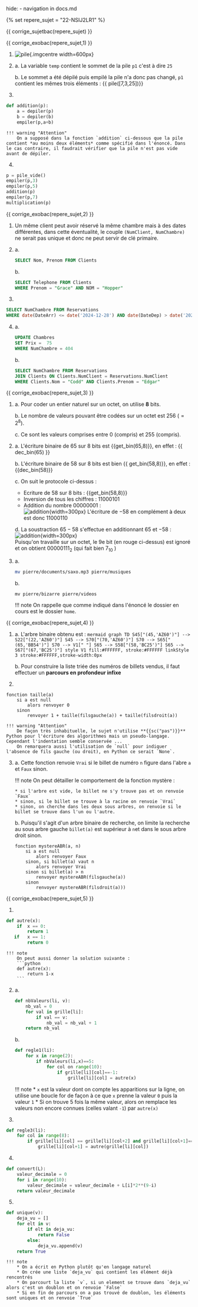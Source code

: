 hide: - navigation  in docs.md

{% set repere_sujet = "22-NSIJ2LR1" %}

{{ corrige_sujetbac(repere_sujet) }}



{{ corrige_exobac(repere_sujet,1) }}

1. ![pile](../../images/Corriges/22-NSIJ2LR1-1.png){.imgcentre width=600px}

2.  a. La variable `temp` contient le sommet de la pile `p1` c'est à dire `25`

    b. Le sommet a été dépilé puis empilé la pile n'a donc pas changé, `p1` contient les mêmes trois éléments :
    {{ pile([7,3,25])}}

3. 
```python
def addition(p):
    a = depiler(p)
    b = depiler(b)
    empiler(p,a+b)
```

    !!! warning "Attention"
        On a supposé dans la fonction `addition` ci-dessous que la pile contient *au moins deux éléments* comme spécifié dans l'énoncé. Dans le cas contraire, il faudrait vérifier que la pile n'est pas vide avant de dépiler.

4. 
```python
p = pile_vide()
empiler(p,3)
empiler(p,5)
addition(p)
empiler(p,7)
multiplication(p)
```

{{ corrige_exobac(repere_sujet,2) }}

1. Un même client peut avoir réservé la même chambre mais à des dates différentes, dans cette éventualité, le couple `(NumClient, NumChambre)` ne serait pas unique et donc ne peut servir de clé primaire.

2.  a. 
    ```sql
    SELECT Nom, Prenom FROM Clients
    ```

    b.
    ```sql
    SELECT Telephone FROM Clients
    WHERE Prenom = "Grace" AND NOM = "Hopper"
    ```

3. 
```sql
SELECT NumChambre FROM Reservations
WHERE date(DateArr) <= date('2024-12-28') AND date(DateDep) > date('2024-12-28')
```

4.  a. 
    ```sql
    UPDATE Chambres 
    SET Prix =  75
    WHERE NumChambre = 404
    ```

    b.
    ```sql
    SELECT NumChambre FROM Reservations
    JOIN Clients ON Clients.NumClient = Reservations.NumClient
    WHERE Clients.Nom = "Codd" AND Clients.Prenom = "Edgar"
    ```

{{ corrige_exobac(repere_sujet,3) }}

1.  a. Pour coder un entier naturel sur un octet, on utilise **8** bits.

    b. Le nombre de valeurs pouvant être codées sur un octet est $256$ ($=2^8$).

    c. Ce sont les valeurs comprises entre 0 (compris) et 255 (compris).

2.  a. L'écriture binaire de 65 sur 8 bits est {{get_bin(65,8)}}, en effet : {{ dec_bin(65) }}  

    b. L'écriture binaire de 58 sur 8 bits est bien {{ get_bin(58,8)}}, en effet : {{dec_bin(58)}}

    c. On suit le protocole ci-dessus :

    * Ecriture de 58 sur 8 bits : {{get_bin(58,8)}}
    * Inversion de tous les chiffres : $11000101$
    * Addition du nombre $00000001$ :  
        ![addition](../../images/Corriges/22-NSIJ2LR1-2.png){width=300px}
    L'écriture de $-58$ en complément à deux est donc  $11000110$

    d. La soustraction $65-58$ s'effectue en additionnant $65$ et $-58$ :   
    ![addition](../../images/Corriges/22-NSIJ2LR1-3.png){width=300px}  
    Puisqu'on travaille sur un octet, le 9e bit (en rouge ci-dessus) est ignoré et on obtient $00000111_2$ (qui fait bien $7_{10}$ )

3.  a.
    ```bash
    mv pierre/documents/saxo.mp3 pierre/musiques
    ```

    b.
    ```shell
    mv pierre/bizarre pierre/videos
    ```

    !!! note
        On rappelle que comme indiqué dans l'énoncé le dossier en cours est le dossier `home`.


{{ corrige_exobac(repere_sujet,4) }}

1.  a.  L'arbre binaire obtenu est :
        ```mermaid
        graph TD
        S45["(45,'AZ60')"] --> S22["(22,'AZ60')"]
        S45 --> S70["(70,'AZ60')"]
        S70 --> S65["(65,'BB54')"]
        S70 --> V1[" "]
        S65 --> S58["(58,'BC25')"]
        S65 --> S67["(67,'BC25')"]
        style V1 fill:#FFFFFF, stroke:#FFFFFF
        linkStyle 3 stroke:#FFFFFF,stroke-width:0px
        ```

    b.  Pour construire la liste triée des numéros de billets vendus, il faut effectuer un **parcours en profondeur infixe**

2.  
```
fonction taille(a)
    si a est null
        alors renvoyer 0
    sinon
        renvoyer 1 + taille(filsgauche(a)) + taille(filsdroit(a))
```

    !!! warning "Attention"
        De façon très inhabituelle, le sujet n'utilise **{{sc("pas")}}** Python pour l'écriture des algorithmes mais un pseudo-langage. Cependant l'indentation semble conservée ...
        On remarquera aussi l'utilisation de `null` pour indiquer l'absence de fils gauche (ou droit), en Python ce serait `None`.

3.  a. Cette fonction renvoie `Vrai` si le billet de numéro `n` figure dans l'abre `a` et `Faux` sinon.

    !!! note
        On peut détailler le comportement de la fonction mystère :

        * si l'arbre est vide, le billet ne s'y trouve pas et on renvoie `Faux`
        * sinon, si le billet se trouve à la racine on renvoie `Vrai`
        * sinon, on cherche dans les deux sous arbres, on renvoie si le billet se trouve dans l'un ou l'autre.
    
    b. Puisqu'il s'agit d'un arbre binaire de recherche, on limite la recherche au sous arbre gauche `billet(a)` est supérieur à `n`et dans le sous arbre droit sinon.

    ```
    fonction mystereABR(a, n)
        si a est null
            alors renvoyer Faux
        sinon, si billet(a) vaut n
            alors renvoyer Vrai
        sinon si billet(a) > n
            renvoyer mystereABR(filsgauche(a))
        sinon
            renvoyer mystereABR(filsdroit(a)))
    ```


{{ corrige_exobac(repere_sujet,5) }}

1. 
```python
def autre(x):
    if  x == 0:
        return 1
   if   x == 1:
        return 0
```

    !!! note
        On peut aussi donner la solution suivante :
        ```python
        def autre(x):
            return 1-x
        ```

2.  a.
    ```python
    def nbValeurs(li, v):
        nb_val = 0
        for val in grille[li]:
            if val == v:
                nb_val = nb_val + 1
        return nb_val
    ```

    b.
    ```python
    def regle1(li):
        for x in range(2):
            if nbValeurs(li,x)==5:
                for col on range(10):
                    if grille[li][col]==-1:
                        grille[li][col] = autre(x)
    ```

    !!! note
        * `x` est la valeur dont on compte les apparitions sur la ligne, on utilise une boucle for de façon à ce que `x` prenne la valeur `0` puis la valeur `1`
        * Si on trouve 5 fois la même valeur, alors on remplace les valeurs non encore connues (celles valant `-1`) par `autre(x)`

3. 
```python
def regle3(li):
    for col in range(8):
        if grille[li][col] == grille[li][col+2] and grille[li][col+1]==-1:
            grille[li][col+1] = autre(grille[li][col])
```

4. 
```python
def convert(L):
    valeur_decimale = 0
    for i in range(10):
        valeur_decimale = valeur_decimale + L[i]*2**(9-i)
    return valeur_decimale
```

5. 
```python
def unique(v):
    deja_vu = []
    for elt in v:
        if elt in deja_vu:
            return False
        else:
            deja_vu.append(v)
    return True
```

    !!! note
        * On a écrit en Python plutôt qu'en langage naturel
        * On crée une liste `deja_vu` qui contient les élément déjà rencontrés
        * On parcourt la liste `v`, si un element se trouve dans `deja_vu` alors c'est un doublon et on renvoie `False`
        * Si en fin de parcours on a pas trouvé de doublon, les éléments sont uniques et on renvoie `True`

        






